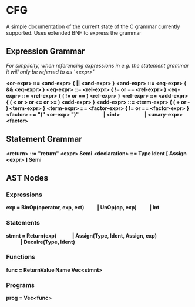 # CFG

 A simple documentation of the current state of the C grammar currently supported.
 Uses extended BNF to express the grammar

## Expression Grammar

*For simplicity, when referencing expressions in e.g. the statement grammar
it will only be referred to as '&lt;expr&gt;'*

**&lt;or-expr&gt; ::= &lt;and-expr&gt; { || &lt;and-expr&gt; }**
**&lt;and-expr&gt; ::= &lt;eq-expr&gt; { && &lt;eq-expr&gt; }**
**&lt;eq-expr&gt; ::= &lt;rel-expr&gt; { != or == &lt;rel-expr&gt; }**
**&lt;eq-expr&gt; ::= &lt;rel-expr&gt; { ( != or == ) &lt;rel-expr&gt; }**
**&lt;rel-expr&gt; ::= &lt;add-expr&gt; { ( < or > or <= or >= ) &lt;add-expr&gt; }**
**&lt;add-expr&gt; ::= &lt;term-expr&gt; { ( + or - ) &lt;term-expr&gt; }**
**&lt;term-expr&gt; ::= &lt;factor-expr&gt; { != or == &lt;factor-expr&gt; }**
**&lt;factor&gt; ::= "(" &lt;or-exp&gt; ")"**
&nbsp;&nbsp;&nbsp;&nbsp;&nbsp;&nbsp;&nbsp;&nbsp;&nbsp;&nbsp;&nbsp;&nbsp;&nbsp;&nbsp;&nbsp;&nbsp;**| &lt;int&gt;**
&nbsp;&nbsp;&nbsp;&nbsp;&nbsp;&nbsp;&nbsp;&nbsp;&nbsp;&nbsp;&nbsp;&nbsp;&nbsp;&nbsp;&nbsp;&nbsp;**| &lt;unary-expr&gt; &lt;factor&gt;**  

## Statement Grammar

**&lt;return&gt; ::= "return" &lt;expr&gt; Semi**
**&lt;declaration&gt; ::= Type Ident [ Assign &lt;expr&gt; ] Semi**

## AST Nodes

### Expressions

**exp = BinOp(operator, exp, ext)**
&nbsp;&nbsp;&nbsp;&nbsp;&nbsp;&nbsp;&nbsp;&nbsp;**| UnOp(op, exp)**
&nbsp;&nbsp;&nbsp;&nbsp;&nbsp;&nbsp;&nbsp;&nbsp;**| Int**

### Statements

**stmnt = Return(exp)**
&nbsp;&nbsp;&nbsp;&nbsp;&nbsp;&nbsp;&nbsp;&nbsp;&nbsp;&nbsp;**| Assign(Type, Ident, Assign, exp)**  
&nbsp;&nbsp;&nbsp;&nbsp;&nbsp;&nbsp;&nbsp;&nbsp;&nbsp;&nbsp;**| Decalre(Type, Ident)**

### Functions

**func = ReturnValue Name Vec&lt;stmnt&gt;**

### Programs

**prog = Vec&lt;func&gt;**
